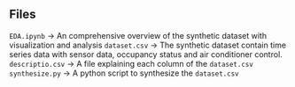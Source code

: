 ## Files
`EDA.ipynb` → An comprehensive overview of the synthetic dataset with visualization and analysis
`dataset.csv` → The synthetic dataset contain time series data with sensor data, occupancy status and air conditioner control. 
`descriptio.csv` → A file explaining each column of the `dataset.csv`
`synthesize.py` → A python script to synthesize the `dataset.csv`
